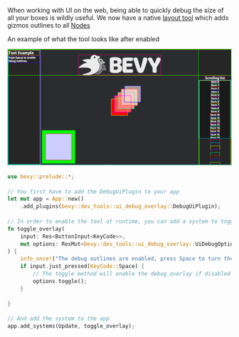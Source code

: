 When working with UI on the web, being able to quickly debug the size of all your boxes is wildly useful.
We now have a native [layout tool](https://dev-docs.bevyengine.org/bevy/dev_tools/ui_debug_overlay/struct.DebugUiPlugin.html) which adds gizmos outlines to all [Nodes](https://dev-docs.bevyengine.org/bevy/ui/struct.Node.html)

An example of what the tool looks like after enabled

![Ui example with the overlay tool enabled](bevy_ui_outlines.png)

```rust
use bevy::prelude::*;

// You first have to add the DebugUiPlugin to your app
let mut app = App::new()
    .add_plugins(bevy::dev_tools::ui_debug_overlay::DebugUiPlugin);

// In order to enable the tool at runtime, you can add a system to toggle it
fn toggle_overlay(
    input: Res<ButtonInput<KeyCode>>,
    mut options: ResMut<bevy::dev_tools::ui_debug_overlay::UiDebugOptions>,
) {
    info_once!("The debug outlines are enabled, press Space to turn them on/off");
    if input.just_pressed(KeyCode::Space) {
        // The toggle method will enable the debug_overlay if disabled and disable if enabled
        options.toggle();
    }

}

// And add the system to the app
app.add_systems(Update, toggle_overlay);
```
